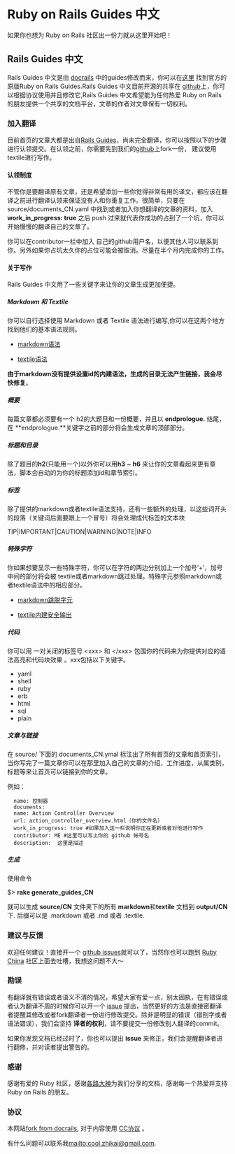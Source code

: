 # Ruby on Rails Guides 中文  
如果你也想为 Ruby on Rails 社区出一份力就从这里开始吧！
 

## Rails Guides 中文
 
Rails Guides 中文是由 [docrails](https://github.com/lifo/docrails) 中的guides修改而来，你可以在[这里](http://guides.rubyonrails.org) 找到官方的原版Ruby on Rails Guides.Rails Guides 中文目前开源的共享在 [github](https://github.com/RubyChinaTranslation/rails-guides-china)上，你可以根据协议使用并且修改它,Rails Guides 中文希望能为任何热爱 Ruby on Rails 的朋友提供一个共享的文档平台，文章的作者对文章保有一切权利。  


### 加入翻译

目前首页的文章大都是出自[Rails Guides](http://guides.rubyonrails.org)，尚未完全翻译，你可以按照以下的步骤进行认领提交。在认领之前，你需要先到我们的[github](https://github.com/RubyChinaTranslation/rails-guides-china)上fork一份， 建议使用textile进行写作。 

#### 认领制度

不管你是要翻译原有文章，还是希望添加一些你觉得非常有用的译文，都应该在翻译之前进行翻译认领来保证没有人和你重复工作。很简单，只要在  source/documents_CN.yaml  中找到或者加入你想翻译的文章的资料，加入  **work_in_progress: true**  之后  push  过来就代表你成功的占到了一个坑，你可以开始慢慢的翻译自己的文章了。

你可以在contributor一栏中加入 自己的github用户名，以便其他人可以联系到你。另外如果你占坑太久你的占位可能会被取消。尽量在半个月内完成你的工作。 

#### 关于写作

Rails Guides 中文用了一些关键字来让你的文章生成更加便捷。

##### Markdown 和 Textile

你可以自行选择使用 Markdown 或者 Textile 语法进行编写,你可以在这两个地方找到他们的基本语法规则。

* [markdown语法](http://markdown.tw/)

* [textile语法](http://redcloth.org/textile)

**由于markdown没有提供设置id的内建语法，生成的目录无法产生链接，我会尽快修复**。

##### 概要

每篇文章都必须要有一个 h2的大题目和一份概要，并且以 **endprologue.** 结尾，在 **endprologue.**关键字之前的部分将会生成文章的顶部部分。 

##### 标题和目录

除了题目的**h2**(只能用一个)以外你可以用**h3** ~ **h6** 来让你的文章看起来更有章法，脚本会自动的为你的标题添加id和章节索引。

##### 标签

除了提供的markdown或者textile语法支持，还有一些额外的处理，以这些词开头的段落（关键词后面要跟上一个冒号）将会处理成代标签的文本块

 
 TIP|IMPORTANT|CAUTION|WARNING|NOTE|INFO
 
 

##### 特殊字符

你如果想要显示一些特殊字符，你可以在字符的两边分别加上一个加号‘+’，加号中间的部分将会被 textile或者markdown跳过处理。特殊字元参照markdown或者textile语法中的相应部分。

* [markdown跳脱字元](http://markdown.tw/#backslash)

* [textile内建安全输出](http://redcloth.org/textile/html-integration-and-escapement/#no-textile)

##### 代码

你可以用 一对关闭的标签号 \<xxx\> 和 \</xxx\> 包围你的代码来为你提供对应的语法高亮和代码块效果 。xxx包括以下关键字。

* yaml
* shell
* ruby
* erb
* html
* sql
* plain

##### 文章与链接

在  source/  下面的 documents_CN.ymal  标注出了所有首页的文章和首页索引，当你写完了一篇文章你可以在那里加入自己的文章的介绍，工作进度，从属类别，标题等来让首页可以链接到你的文章。

例如：


  
      name: 控制器
      documents:   
      name: Action Controller Overview
      url: action_controller_overview.html（你的文件名）
      work_in_progress: true #如果加入这一栏说明你正在更新或者对他进行写作
      contributor: ME #这里可以写上你的 github 帐号名	
      description:  这里是描述
     

##### 生成

使用命令 
 
$> **rake generate_guides_CN**
 

就可以生成 **source/CN** 文件夹下的所有 **markdown**和**textile** 文档到 **output/CN** 下.
后缀可以是 .markdown 或者 .md 或者 .textile.

### 建议与反馈

欢迎任何建议！直接开一个 [github issues](https://github.com/RubyChinaTranslation/rails-guides-china/issues)就可以了，当然你也可以跑到 [Ruby China](http://ruby-china.org) 社区上面去吐槽，我想这问题不大～

### 勘误 

有翻译就有错误或者语义不清的情况，希望大家有爱一点，别太固执，在有错误或者认为翻译不周的时候你可以开一个 [issue](https://github.com/RubyChinaTranslation/rails-guides-china/issues) 提出，当然更好的方法是直接密翻译者提醒其修改或者fork翻译者一份进行修改提交。除非是明显的错误（错别字或者语法错误），我们会坚持 **译者的权利**，请不要提交一份修改别人翻译的commit。 

如果你发现文档已经过时了，你也可以提出 **issue** 来修正，我们会提醒翻译者进行翻修，并对读者提出警告的。

### 感谢

感谢有爱的 Ruby 社区，感谢[各路大神](http://guides.rubyonrails.org/credits.html)为我们分享的文档，感谢每一个热爱并支持 Ruby on Rails 的朋友。

### 协议

本网站[fork from docrails](https://github.com/lifo/docrails), 对于内容使用 [CC协议](http://creativecommons.org/licenses/by-sa/3.0/) 。

有什么问题可以联系我<mailto:cool.zhikai@gmail.com>.
